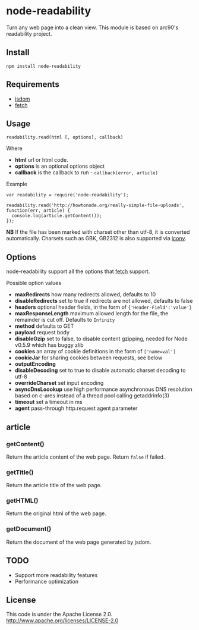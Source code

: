 # node-readability

Turn any web page into a clean view. This module is based on arc90's readability project.

## Install

    npm install node-readability

## Requirements
* [jsdom](https://github.com/tmpvar/jsdom)
* [fetch](https://github.com/andris9/fetch)

## Usage

`readability.read(html [, options], callback)`

Where

  * **html** url or html code.
  * **options** is an optional options object
  * **callback** is the callback to run - `callback(error, article)`

Example

    var readability = require('node-readability');

    readability.read('http://howtonode.org/really-simple-file-uploads', function(err, article) {
      console.log(article.getContent());
    });

**NB** If the file has been marked with charset other than utf-8, it is converted automatically. Charsets such as GBK, GB2312 is also supported via [iconv](https://github.com/bnoordhuis/node-iconv).

## Options

node-readability support all the options that [fetch](https://github.com/andris9/fetch) support.

Possible option values

 * **maxRedirects** how many redirects allowed, defaults to 10
 * **disableRedirects** set to true if redirects are not allowed, defaults to false
 * **headers** optional header fields, in the form of `{'Header-Field':'value'}`
 * **maxResponseLength** maximum allowed length for the file, the remainder is cut off. Defaults to `Infinity`
 * **method** defaults to GET
 * **payload** request body
 * **disableGzip** set to false, to disable content gzipping, needed for Node v0.5.9 which has buggy zlib
 * **cookies** an array of cookie definitions in the form of `['name=val']`
 * **cookieJar** for sharing cookies between requests, see below
 * **outputEncoding** 
 * **disableDecoding** set to true to disable automatic charset decoding to utf-8
 * **overrideCharset** set input encoding
 * **asyncDnsLoookup** use high performance asynchronous DNS resolution based on c-ares instead of a thread pool calling getaddrinfo(3)
 * **timeout** set a timeout in ms
 * **agent** pass-through http.request agent parameter

## article

### getContent()

Return the article content of the web page. Return `false` if failed.

### getTitle()

Return the article title of the web page.

### getHTML()

Return the original html of the web page.

### getDocument()

Return the document of the web page generated by jsdom.

## TODO

  * Support more readability features
  * Performance optimization

## License

This code is under the Apache License 2.0.  http://www.apache.org/licenses/LICENSE-2.0
